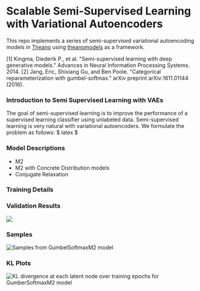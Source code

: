 # Scalable Semi-Supervised Learning with Variational Autoencoders
This repo implements a series of semi-supervised variational autoencoding models in [Theano](http://deeplearning.net/software/theano/) using [theanomodels](https://github.com/clinicalml/theanomodels) as a framework.

[1] Kingma, Diederik P., et al. "Semi-supervised learning with deep generative models." Advances in Neural Information Processing Systems. 2014.
[2] Jang, Eric, Shixiang Gu, and Ben Poole. "Categorical reparameterization with gumbel-softmax." arXiv preprint arXiv:1611.01144 (2016). 

### Introduction to Semi Supervised Learning with VAEs
The goal of semi-supervised learning is to improve the performance of a supervised learning classifier using unlabeled data.  Semi-supervised learning is very natural with variational autoencoders.  We formulate the problem as follows:
$ latex $

### Model Descriptions
* M2
* M2 with Concrete Distribution models
* Conjugate Relaxation

### Training Details

### Validation Results
![](https://github.com/clinicalml/vae_ssl/blob/master/plots/multi_seed_accuracy_validation.png)

### Samples
![Samples from GumbelSoftmaxM2 model](https://github.com/clinicalml/vae_ssl/blob/master/plots/samples_GumbelSoftmaxM2.png)

### KL Plots
![KL divergence at each latent node over training epochs for GumberSoftmaxM2 model](https://github.com/clinicalml/vae_ssl/blob/master/plots/KL_Z_GumbelSoftmaxM2.png)

